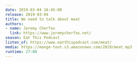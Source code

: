 ```yaml
---
date: 2019-03-04 16:45:00
release: 2019-03-04
title: We need to talk about meat
authors:
- name: Jeremy Cherfas
  link: https://www.jeremycherfas.net/
season: Eat This Podcast
listen_of: https://www.eatthispodcast.com/meat/
media: https://mange-tout.s3.amazonaws.com/2019/meat.mp3
runtime: 27:08
---
```

